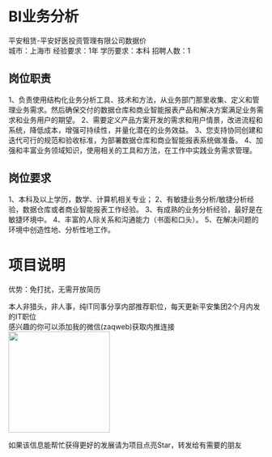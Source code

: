# BI业务分析
平安租赁-平安好医投资管理有限公司数据价  
城市：上海市 经验要求：1年 学历要求：本科  招聘人数：1

## 岗位职责
1、负责使用结构化业务分析工具、技术和方法，从业务部门那里收集、定义和管理业务需求。然后确保交付的数据仓库和商业智能报表产品和解决方案满足业务需求和业务用户的期望。
   2、需要定义产品方案开发的需求和用户情景，改进流程和系统，降低成本，增强可持续性，并量化潜在的业务效益。
   3、您支持协同创建和迭代可行的规范和验收标准，为部署数据仓库和商业智能报表系统做准备。
   4、加强和丰富业务领域知识，使用相关的工具和方法，在工作中实践业务需求管理。

## 岗位要求
1、本科及以上学历，数学、计算机相关专业；
   2、有敏捷业务分析/敏捷分析经验，数据仓库或者商业智能报表工作经验。
   3、有成熟的业务分析经验，最好是在敏捷环境中。
   4、丰富的人际关系和沟通能力（书面和口头）。
   5、在解决问题的环境中创造性地、分析性地工作。

# 项目说明

优势：免打扰，无需开放简历

本人非猎头，非人事，纯IT同事分享内部推荐职位，每天更新平安集团2个月内发的IT职位  
感兴趣的你可以添加我的微信(zaqweb)获取内推连接  
<img src="https://github.com/zaqweb/PA-IT-JOBS/blob/master/WechatICode.jpeg"  height="200" width="200">

如果该信息能帮忙获得更好的发展请为项目点亮Star，转发给有需要的朋友




